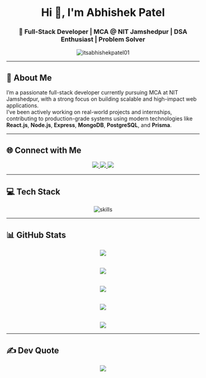 <h1 align="center">Hi 👋, I'm Abhishek Patel</h1>
<h3 align="center">🚀 Full-Stack Developer | MCA @ NIT Jamshedpur | DSA Enthusiast | Problem Solver</h3>

<p align="center">
  <img src="https://komarev.com/ghpvc/?username=itsabhishekpatel01&label=Profile%20views&color=0e75b6&style=flat" alt="itsabhishekpatel01" />
</p>

---

## 💫 About Me

I’m a passionate full-stack developer currently pursuing MCA at NIT Jamshedpur, with a strong focus on building scalable and high-impact web applications.  
I’ve been actively working on real-world projects and internships, contributing to production-grade systems using modern technologies like **React.js**, **Node.js**, **Express**, **MongoDB**, **PostgreSQL**, and **Prisma**.

---

## 🌐 Connect with Me

<p align="center">
  <a href="https://instagram.com/itz_your_aarush" target="_blank">
    <img src="https://img.shields.io/badge/Instagram-%23E4405F.svg?logo=Instagram&logoColor=white" />
  </a>
  <a href="https://www.linkedin.com/in/itsabhishekpatel01/" target="_blank">
    <img src="https://img.shields.io/badge/LinkedIn-%230077B5.svg?logo=linkedin&logoColor=white" />
  </a>
  <a href="https://x.com/itsAbhishekp01" target="_blank">
    <img src="https://img.shields.io/badge/Twitter-%231DA1F2.svg?logo=Twitter&logoColor=white" />
  </a>
</p>

---

## 💻 Tech Stack

<div align="center">
  <img src="https://skillicons.dev/icons?i=html,css,tailwind,bootstrap,js,ts,react,nextjs,redux,nodejs,express,mongodb,postgres,prisma,figma,vscode,git,github,docker" alt="skills" />
</div>

---

## 📊 GitHub Stats

<div align="center">

  <img src="https://github-readme-stats.vercel.app/api?username=itsabhishekpatel01&show_icons=true&theme=react&hide_border=false&include_all_commits=true&count_private=true" /><br><br>

  <img src="https://github-readme-streak-stats.herokuapp.com/?user=itsabhishekpatel01&theme=react&hide_border=false" /><br><br>

  <img src="https://github-readme-stats.vercel.app/api/top-langs/?username=itsabhishekpatel01&layout=compact&theme=react&hide_border=false" /><br><br>

  <img src="https://github-profile-trophy.vercel.app/?username=itsabhishekpatel01&theme=onestar&no-frame=true&row=1&column=6" /><br><br>

  <img src="https://github-readme-activity-graph.vercel.app/graph?username=itsabhishekpatel01&theme=react-dark&area=true&hide_border=false" />

</div>

---

## ✍️ Dev Quote

<p align="center">
  <img src="https://quotes-github-readme.vercel.app/api?type=horizontal&theme=tokyonight" />
</p>
